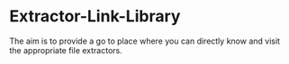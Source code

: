 # Extractor-Link-Library
The aim is to provide a go to place where you can directly know and visit the appropriate file extractors.
